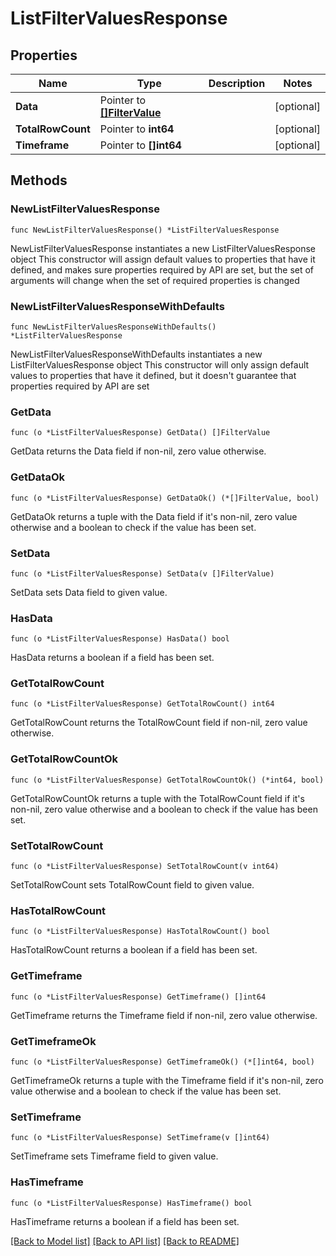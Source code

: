 # ListFilterValuesResponse

## Properties

Name | Type | Description | Notes
------------ | ------------- | ------------- | -------------
**Data** | Pointer to [**[]FilterValue**](FilterValue.md) |  | [optional] 
**TotalRowCount** | Pointer to **int64** |  | [optional] 
**Timeframe** | Pointer to **[]int64** |  | [optional] 

## Methods

### NewListFilterValuesResponse

`func NewListFilterValuesResponse() *ListFilterValuesResponse`

NewListFilterValuesResponse instantiates a new ListFilterValuesResponse object
This constructor will assign default values to properties that have it defined,
and makes sure properties required by API are set, but the set of arguments
will change when the set of required properties is changed

### NewListFilterValuesResponseWithDefaults

`func NewListFilterValuesResponseWithDefaults() *ListFilterValuesResponse`

NewListFilterValuesResponseWithDefaults instantiates a new ListFilterValuesResponse object
This constructor will only assign default values to properties that have it defined,
but it doesn't guarantee that properties required by API are set

### GetData

`func (o *ListFilterValuesResponse) GetData() []FilterValue`

GetData returns the Data field if non-nil, zero value otherwise.

### GetDataOk

`func (o *ListFilterValuesResponse) GetDataOk() (*[]FilterValue, bool)`

GetDataOk returns a tuple with the Data field if it's non-nil, zero value otherwise
and a boolean to check if the value has been set.

### SetData

`func (o *ListFilterValuesResponse) SetData(v []FilterValue)`

SetData sets Data field to given value.

### HasData

`func (o *ListFilterValuesResponse) HasData() bool`

HasData returns a boolean if a field has been set.

### GetTotalRowCount

`func (o *ListFilterValuesResponse) GetTotalRowCount() int64`

GetTotalRowCount returns the TotalRowCount field if non-nil, zero value otherwise.

### GetTotalRowCountOk

`func (o *ListFilterValuesResponse) GetTotalRowCountOk() (*int64, bool)`

GetTotalRowCountOk returns a tuple with the TotalRowCount field if it's non-nil, zero value otherwise
and a boolean to check if the value has been set.

### SetTotalRowCount

`func (o *ListFilterValuesResponse) SetTotalRowCount(v int64)`

SetTotalRowCount sets TotalRowCount field to given value.

### HasTotalRowCount

`func (o *ListFilterValuesResponse) HasTotalRowCount() bool`

HasTotalRowCount returns a boolean if a field has been set.

### GetTimeframe

`func (o *ListFilterValuesResponse) GetTimeframe() []int64`

GetTimeframe returns the Timeframe field if non-nil, zero value otherwise.

### GetTimeframeOk

`func (o *ListFilterValuesResponse) GetTimeframeOk() (*[]int64, bool)`

GetTimeframeOk returns a tuple with the Timeframe field if it's non-nil, zero value otherwise
and a boolean to check if the value has been set.

### SetTimeframe

`func (o *ListFilterValuesResponse) SetTimeframe(v []int64)`

SetTimeframe sets Timeframe field to given value.

### HasTimeframe

`func (o *ListFilterValuesResponse) HasTimeframe() bool`

HasTimeframe returns a boolean if a field has been set.


[[Back to Model list]](../README.md#documentation-for-models) [[Back to API list]](../README.md#documentation-for-api-endpoints) [[Back to README]](../README.md)



